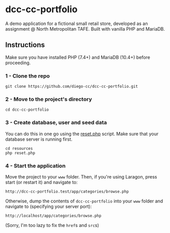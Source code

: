 # dcc-cc-portfolio
A demo application for a fictional small retail store, developed as an assignment @ North Metropolitan TAFE. Built with vanilla PHP and MariaDB.

## Instructions
Make sure you have installed PHP (7.4+) and MariaDB (10.4+) before proceeding.

### 1 - Clone the repo
`git clone https://github.com/diego-cc/dcc-cc-portfolio.git`

### 2 - Move to the project's directory
`cd dcc-cc-portfolio`

### 3 - Create database, user and seed data
You can do this in one go using the [reset.php](https://github.com/diego-cc/dcc-cc-portfolio/blob/master/resources/reset.php "reset.php") script. Make sure that your database server is running first.

```
cd resources
php reset.php
```

### 4 - Start the application
Move the project to your `www` folder. Then, if you're using Laragon, press start (or restart it) and navigate to:

`http://dcc-cc-portfolio.test/app/categories/browse.php`

Otherwise, dump the contents of `dcc-cc-portfolio` into your `www` folder and navigate to (specifying your server port):

`http://localhost/app/categories/browse.php`

(Sorry, I'm too lazy to fix the `href`s and `src`s)
